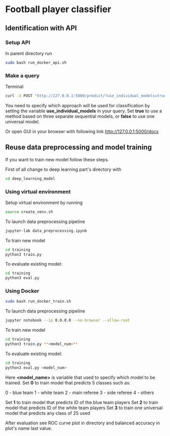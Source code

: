 # Football player classifier

## Identification with API
### Setup API
In parent directory run
```bash
sudo bash run_docker_api.sh
```
### Make a query
Terminal
```bash
curl -X POST "http://127.0.0.1:5000/predict/?use_individual_models=true" -H  "accept: application/json" -H  "Content-Type: multipart/form-data" -F "file=@/path/to/your/image.png;type=image/png"
```
You need to specify which approach will be used for classification by setting the variable **use_individual_models** in your query. Set **true** to use a method based on three separate sequential models, or **false** to use one universal model.

Or open GUI in your browser with following link  http://127.0.0.1:5000/docs

## Reuse data preprocessing and model training
If you want to train new model follow these steps.

First of all change to deep learning part's directory with
```bash
cd deep_learning_model
```
### Using virtual environment
Setup virtual environment by running
```bash
source create_venv.sh
```
To launch data preprocessing pipeline
```bash
jupyter-lab data_preprocessing.ipynb
```
To train new model
```bash
cd training
python3 train.py
```
To evaluate existing model:
```bash
cd training
python3 eval.py
```

### Using Docker
```bash
sudo bash run_docker_train.sh
```
To launch data preprocessing pipeline
```bash
jupyter notebook --ip 0.0.0.0 --no-browser --allow-root
```
To train new model
```bash
cd training
python3 train.py **<model_num>**
```
To evaluate existing model:
```bash
cd training
python3 eval.py <model_num>
```
Here **<model_name>** is variable that used to specify which model to be trained.
Set **0** to train model that predicts 5 classes such as:

0 - blue team
1 - white team
2 - main referee
3 - side referee
4 - others

Set **1** to train model that predicts ID of the blue team players
Set **2** to train model that predicts ID of the white team players
Set **3** to train one universal model that predicts any class of 25 used



After evaluation see ROC curve plot in directory and balanced accuracy in plot's name last value.
